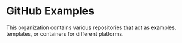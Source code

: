 # GitHub Examples

This organization contains various repositories that act as examples, templates, or containers for different platforms.

